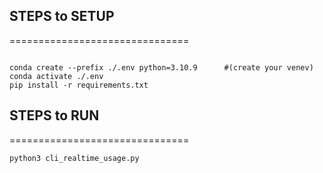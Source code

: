 ## STEPS to SETUP
===============================
```

conda create --prefix ./.env python=3.10.9      #(create your venev)
conda activate ./.env 
pip install -r requirements.txt

```

## STEPS to RUN
===============================
```
python3 cli_realtime_usage.py
```